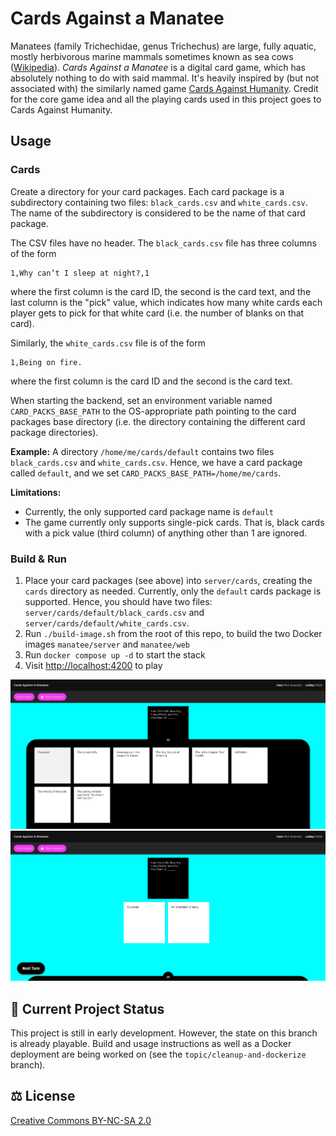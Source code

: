 # Cards Against a Manatee
Manatees (family Trichechidae, genus Trichechus) are large, fully aquatic, mostly herbivorous marine mammals sometimes
known as sea cows ([Wikipedia](https://en.wikipedia.org/wiki/Manatee)). _Cards Against a Manatee_ is a digital card
game, which has absolutely nothing to do with said mammal. It's heavily inspired by (but not associated with) the
similarly named game [Cards Against Humanity](https://www.cardsagainsthumanity.com/). Credit for the core game idea and
all the playing cards used in this project goes to Cards Against Humanity.

## Usage
### Cards
Create a directory for your card packages. Each card package is a subdirectory containing two files: `black_cards.csv`
and `white_cards.csv`. The name of the subdirectory is considered to be the name of that card package.

The CSV files have no header. The `black_cards.csv` file has three columns of the form

```
1,Why can’t I sleep at night?,1
```

where the first column is the card ID, the second is the card text, and the last column is the "pick" value, which
indicates how many white cards each player gets to pick for that white card (i.e. the number of blanks on that card).

Similarly, the `white_cards.csv` file is of the form

```
1,Being on fire.
```

where the first column is the card ID and the second is the card text.

When starting the backend, set an environment variable named `CARD_PACKS_BASE_PATH` to the OS-appropriate path
pointing to the card packages base directory (i.e. the directory containing the different card package directories).

**Example:** A directory `/home/me/cards/default` contains two files `black_cards.csv` and `white_cards.csv`. Hence,
we have a card package called `default`, and we set `CARD_PACKS_BASE_PATH=/home/me/cards`.

**Limitations:**
- Currently, the only supported card package name is `default`
- The game currently only supports single-pick cards. That is, black cards with a pick value (third column) of anything
other than 1 are ignored.

### Build & Run
1. Place your card packages (see above) into `server/cards`, creating the `cards` directory as needed. Currently, only the `default` cards package is supported. Hence, you should have two files: `server/cards/default/black_cards.csv` and `server/cards/default/white_cards.csv`.
2. Run `./build-image.sh` from the root of this repo, to build the two Docker images `manatee/server` and `manatee/web`
3. Run `docker compose up -d` to start the stack
4. Visit [http://localhost:4200](http://localhost:4200) to play

![Cards Tray](./images/card-tray.png)
![Cards Played](./images/cards-played.png)

## 🎯 Current Project Status
This project is still in early development. However, the state on this branch is already playable. Build and usage instructions as well as a Docker deployment are being worked on (see the `topic/cleanup-and-dockerize` branch).

## ⚖️ License
[Creative Commons BY-NC-SA 2.0](http://creativecommons.org/licenses/by-nc-sa/2.0/)